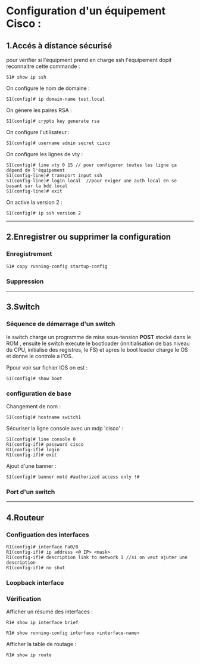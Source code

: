 # Configuration d'un équipement Cisco :

## 1.Accés à distance sécurisé 

pour verifier si l'équipment prend en charge ssh l'équipement dopit reconnaitre cette commande : 

```
S1# show ip ssh
```

On configure le nom de domaine : 

```
S1(config)# ip domain-name test.local
```

On génere les paires RSA :

```
S1(config)# crypto key generate rsa
```

On configure l'utilisateur : 
```
S1(config)# username admin secret cisco
```

On configure les lignes de vty :
```
S1(config)# line vty 0 15 // pour configurer toutes les ligne ça dépend de l'équipement
S1(config-line)# transport input ssh
S1(config-line)# login local  //pour exiger une auth local en se basant sur la bdd local
S1(config-line)# exit
```

On active la version 2 : 
```
S1(config)# ip ssh version 2
```
---

## 2.Enregistrer ou supprimer la configuration 

### Enregistrement 
```
S1# copy running-config startup-config
```


### Suppression

---
## 3.Switch

### Séquence de démarrage d'un switch
le switch charge un programme de mise sous-tension **POST** stocké dans le ROM , ensuite le switch execute le bootloader (innitialisation de bas niveau du CPU, initialise des registres, le FS) et apres le boot loader charge le OS et donne le controle a l'OS.

Ppour voir sur fichier IOS on est : 
```
S1(config)# show boot
```


### configuration de base

Changement de nom :
```
S1(config)# hostname switch1
```

Sécuriser la ligne console avec un mdp 'cisco' : 
```
S1(config)# line console 0 
R1(config-if)# password cisco
R1(config-if)# login
R1(config-if)# exit
```

Ajout d'une banner : 
```
S1(config)# banner motd #authorized access only !#
```

### Port d'un switch

---
## 4.Routeur

### Configuation des interfaces
```
R1(config)# interface Fa0/0
R1(config-if)# ip address <@ IP> <mask>
R1(config-if)# description link to network 1 //si on veut ajuter une description
R1(config-if)# no shut
```

### Loopback interface


### Vérification 

Afficher un résumé des interfaces : 
```
R1# show ip interface brief
```

```
R1# show running-config interface <interface-name>
```

Afficher la table de routage : 
```
R1# show ip route
```






